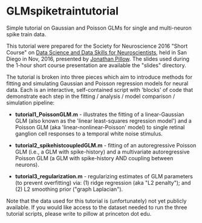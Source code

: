 # GLMspiketraintutorial
Simple tutorial on Gaussian and Poisson GLMs for single and multi-neuron spike train data.

This tutorial were prepared for the Society for Neuroscience 2016
"Short Course" on
[Data Science and Data Skills for Neuroscientists](http://www.stat.ucla.edu/~akfletcher/WebSfN.htm),
held in San Diego in Nov, 2016, presented by
[Jonathan Pillow](http://pillowlab.princeton.edu).  The slides used
during the 1-hour short course presentation are available the "slides"
directory.

The tutorial is broken into three pieces which aim to introduce
methods for fitting and simulating Gaussian and Poisson regression
models for neural data. Each is an interactive, self-contained script 
with 'blocks' of code that demonstrate each step in the fitting /
analysis / model comparison / simulation pipeline: 

* **tutorial1_PoissonGLM.m** - illustrates the fitting of a
linear-Gaussian GLM (also known as the 'linear least-squares
regression model') and a Poisson GLM (aka 'linear-nonlinear-Poisson'
model) to single retinal ganglion cell responses to a temporal white
noise stimulus.

* **tutorial2_spikehistcoupledGLM.m** - fitting of an autoregressive
Poisson GLM (i.e., a GLM with spike-history) and a multivariate
autoregressive Poisson GLM (a GLM with spike-history AND coupling
between neurons).

* **tutorial3_regularization.m** - regularizing estimates of GLM
  parameters (to prevent overfitting) via: (1) ridge regression (aka
  "L2 penalty"); and (2) L2 smoothing prior ("graph Laplacian").

Note that the data used for this tutorial is (unfortunately) not yet
publicly available. If you would like access to the dataset needed to
run the three tutorial scripts, please write to pillow at princeton
dot edu.
